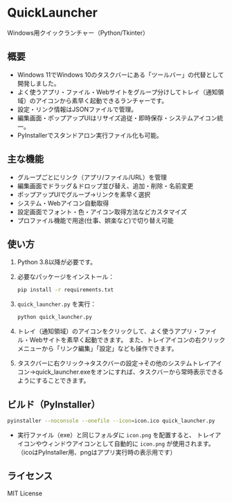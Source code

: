 # QuickLauncher

Windows用クイックランチャー（Python/Tkinter）

## 概要

- Windows 11でWindows 10のタスクバーにある「ツールバー」の代替として開発しました。
- よく使うアプリ・ファイル・Webサイトをグループ分けしてトレイ（通知領域）のアイコンから素早く起動できるランチャーです。
- 設定・リンク情報はJSONファイルで管理。
- 編集画面・ポップアップUIはリサイズ追従・即時保存・システムアイコン統一。
- PyInstallerでスタンドアロン実行ファイル化も可能。

## 主な機能

- グループごとにリンク（アプリ/ファイル/URL）を管理
- 編集画面でドラッグ＆ドロップ並び替え、追加・削除・名前変更
- ポップアップUIでグループ→リンクを素早く選択
- システム・Webアイコン自動取得
- 設定画面でフォント・色・アイコン取得方法などカスタマイズ
- プロファイル機能で用途(仕事、娯楽など)で切り替え可能

## 使い方

1. Python 3.8以降が必要です。
2. 必要なパッケージをインストール：
   ```sh
   pip install -r requirements.txt
   ```
3. `quick_launcher.py` を実行：
   ```sh
   python quick_launcher.py
   ```
4. トレイ（通知領域）のアイコンをクリックして、よく使うアプリ・ファイル・Webサイトを素早く起動できます。
   また、トレイアイコンの右クリックメニューから「リンク編集」「設定」なども操作できます。

5. タスクバーに右クリック->タスクバーの設定->その他のシステムトレイアイコン->quick_launcher.exeをオンにすれば、タスクバーから常時表示できるようにすることできます。

## ビルド（PyInstaller）

```sh
pyinstaller --noconsole --onefile --icon=icon.ico quick_launcher.py
```

- 実行ファイル（exe）と同じフォルダに `icon.png` を配置すると、
  トレイアイコンやウィンドウアイコンとして自動的に `icon.png` が使用されます。
  （icoはPyInstaller用、pngはアプリ実行時の表示用です）

## ライセンス

MIT License
